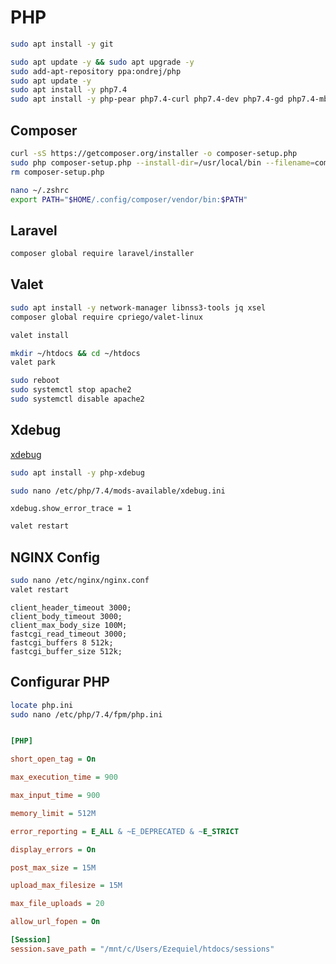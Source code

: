 # PHP

```BASH
sudo apt install -y git
```

```BASH
sudo apt update -y && sudo apt upgrade -y
sudo add-apt-repository ppa:ondrej/php
sudo apt update -y
sudo apt install -y php7.4
sudo apt install -y php-pear php7.4-curl php7.4-dev php7.4-gd php7.4-mbstring php7.4-zip php7.4-mysql php7.4-xml php7.4-sqlite3 php7.4-mysql php7.4-pgsql php7.4-soap
```

## Composer

```BASH
curl -sS https://getcomposer.org/installer -o composer-setup.php
sudo php composer-setup.php --install-dir=/usr/local/bin --filename=composer
rm composer-setup.php
```

```BASH
nano ~/.zshrc
export PATH="$HOME/.config/composer/vendor/bin:$PATH"
```

## Laravel

```BASH
composer global require laravel/installer
```

## Valet

```BASH
sudo apt install -y network-manager libnss3-tools jq xsel
composer global require cpriego/valet-linux
```

```BASH
valet install
```

```BASH
mkdir ~/htdocs && cd ~/htdocs
valet park
```

```BASH
sudo reboot
sudo systemctl stop apache2
sudo systemctl disable apache2
```

## Xdebug 
[xdebug](https://xdebug.org/docs/install)  

```BASH
sudo apt install -y php-xdebug
```

```BASH
sudo nano /etc/php/7.4/mods-available/xdebug.ini
```
`xdebug.show_error_trace = 1`

```BASH
valet restart
```

## NGINX Config
```BASH
sudo nano /etc/nginx/nginx.conf
valet restart
```

```
client_header_timeout 3000;
client_body_timeout 3000;
client_max_body_size 100M;
fastcgi_read_timeout 3000;
fastcgi_buffers 8 512k;
fastcgi_buffer_size 512k;
```


## Configurar PHP
```BASH
locate php.ini
sudo nano /etc/php/7.4/fpm/php.ini
```

```INI

[PHP]

short_open_tag = On

max_execution_time = 900

max_input_time = 900

memory_limit = 512M

error_reporting = E_ALL & ~E_DEPRECATED & ~E_STRICT

display_errors = On

post_max_size = 15M

upload_max_filesize = 15M

max_file_uploads = 20

allow_url_fopen = On

[Session]
session.save_path = "/mnt/c/Users/Ezequiel/htdocs/sessions"

```